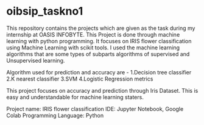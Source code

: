 # oibsip_taskno1
This repository contains the projects which are given as the task during my internship at OASIS INFOBYTE.
This Project is done through machine learning with python programming. It focuses on IRIS flower classification using Machine Learning with scikit tools. I used the machine learning algorithms that are some types of subparts algorithms of supervised and Unsupervised learning.

Algorithm used for prediction and accuracy are -
1.Decision tree classifier
2.K nearest classifier
3.SVM
4.Logistic Regression metrics

This project focuses on accuracy and prediction through Iris Dataset. This is easy and understandable for machine learning staters.

Project name: IRIS flower classification
IDE: Jupyter Notebook, Google Colab
Programming Language: Python
